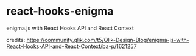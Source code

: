 # react-hooks-enigma
enigma.js with React Hooks API and React Context

credits: https://community.qlik.com/t5/Qlik-Design-Blog/enigma-js-with-React-Hooks-API-and-React-Context/ba-p/1621257
